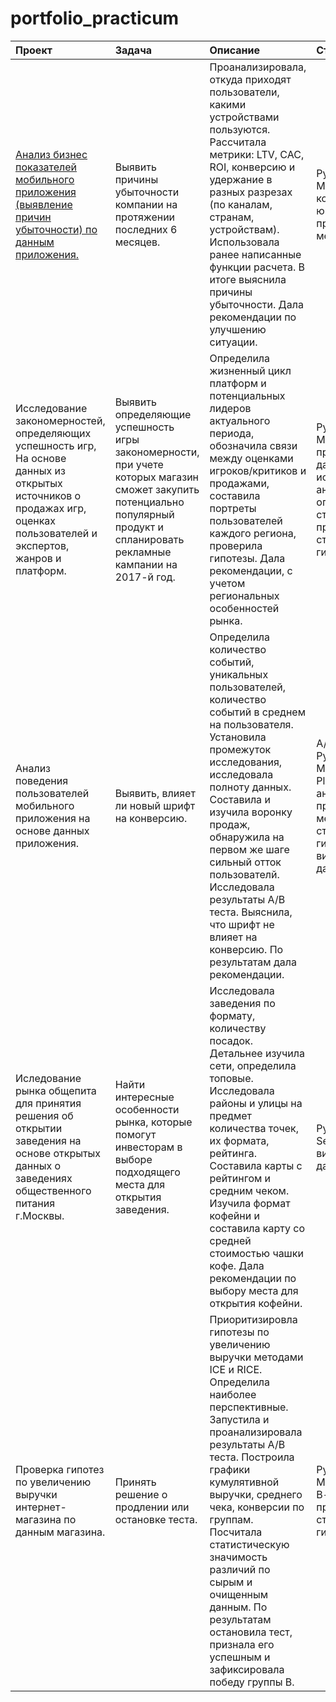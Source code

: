 # portfolio_practicum
| Проект                    | Задача |Описание | Стек |
|:---------------------------------|:---------|:---------|:---------|
| [Анализ бизнес показателей мобильного приложения  (выявление причин убыточности) по данным приложения.](https://github.com/harisma24i/portfolio_practicum/blob/main/Анализ%20бизнес-показателей%20мобильного%20приложения/Анализ%20бизнес_показателей%20(убытков)%20мобильного%20приложения.ipynb)| Выявить причины убыточности компании на протяжении последних 6 месяцев. | Проанализировала, откуда приходят пользователи, какими устройствами пользуются. Рассчитала метрики: LTV, CAC, ROI, конверсию и удержание в разных разрезах (по каналам, странам, устройствам). Использовала ранее написанные функции расчета. В итоге выяснила причины убыточности. Дала рекомендации по улучшению ситуации.            |Python, Pandas, Matplotlib, когортный анализ, юнит-экономика, продуктовые метрики, Seaborn.|
|          Исследование закономерностей, определяющих успешность игр, На основе данных из открытых источников о продажах игр, оценках пользователей и экспертов, жанров и платформ.  | Выявить определяющие успешность игры закономерности, при учете которых магазин сможет закупить потенциально популярный продукт и спланировать рекламные кампании на 2017-й год.| Определила жизненный цикл платформ и потенциальных лидеров актуального периода, обозначила связи между оценками игроков/критиков и продажами, составила портреты пользователей каждого региона, проверила гипотезы. Дала рекомендации, с учетом региональных особенностей рынка.  | Python, Pandas, Matplotlib, Numpy, предобработка данных, исследовательский анализ, описательная статитистика, проверка статистических гипотез. |
| Анализ поведения пользователей мобильного приложения на основе данных приложения.  |Выявить, влияет ли новый шрифт на конверсию.| Определила количество событий, уникальных пользователей, количество событий в среднем на пользователя. Установила промежуток исследования, исследовала полноту данных. Составила и изучила воронку продаж, обнаружила на первом же шаге сильный отток пользователй. Исследовала результаты А/В теста. Выяснила, что шрифт не влияет на конверсию. По результатам дала рекомендации.  | А/В-тестирование, Python, Pandas, Matplotlib, Seaborn, Plotly, событийная аналитика, продуктовые метрики, проверка статистических гипотез, визуализация данных. |
| Иследование рынка общепита для принятия решения об открытии заведения на основе открытых данных о заведениях общественного питания г.Москвы.  | Найти интересные особенности рынка, которые помогут инвесторам в выборе подходящего места для открытия заведения.|Исследовала заведения по формату, количеству посадок. Детальнее изучила сети, определила топовые. Исследовала районы и улицы на предмет количества точек, их формата, рейтинга. Составила карты с рейтингом и средним чеком. Изучила формат кофейни и составила карту со средней стоимостью чашки кофе. Дала рекомендации по выбору места для открытия кофейни.  | Python, Pandas, Seaborn, Plotly, визуализация данных. |
| Проверка гипотез по увеличению выручки интернет-магазина по данным магазина.| Принять решение о продлении или остановке теста. |Приоритизировла гипотезы по увеличению выручки методами ICE и RICE. Определила наиболее перспективные. Запустила и проанализировала результаты А/В теста. Построила графики кумулятивной выручки, среднего чека, конверсии по группам. Посчитала статистическую значимость различий по сырым и очищенным данным. По результатам остановила тест, признала его успешным и зафиксировала победу группы В. | Python, Pandas, Matplotlib, Scipy, А/В-тестирование, проверка статистических гипотез. |




